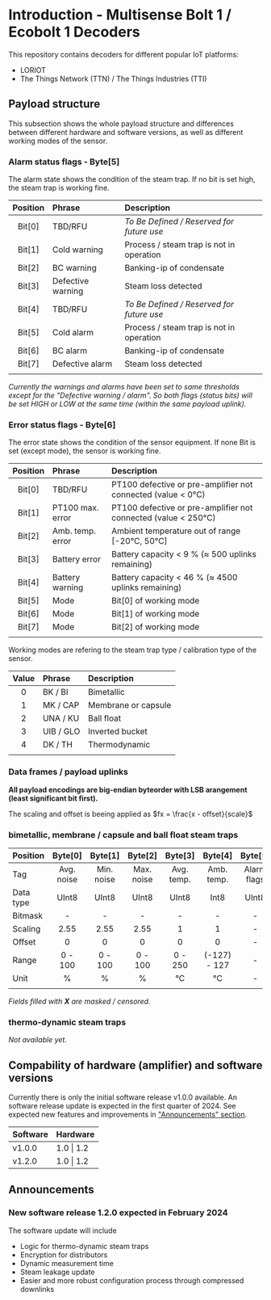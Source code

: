 # Introduction - Multisense Bolt 1 / Ecobolt 1 Decoders

This repository contains decoders for different popular IoT platforms:

- LORIOT
- The Things Network (TTN) / The Things Industries (TTI)

## Payload structure

This subsection shows the whole payload structure and differences between different hardware and software versions, as well as different working modes of the sensor.

### Alarm status flags - Byte[5]

The alarm state shows the condition of the steam trap. If no bit is set high, the steam trap is working fine.

| Position | Phrase            | Description                               |
| :------: | :---------------- | :---------------------------------------- |
|  Bit[0]  | TBD/RFU           | _To Be Defined / Reserved for future use_ |
|  Bit[1]  | Cold warning      | Process / steam trap is not in operation  |
|  Bit[2]  | BC warning        | Banking-ip of condensate                  |
|  Bit[3]  | Defective warning | Steam loss detected                       |
|  Bit[4]  | TBD/RFU           | _To Be Defined / Reserved for future use_ |
|  Bit[5]  | Cold alarm        | Process / steam trap is not in operation  |
|  Bit[6]  | BC alarm          | Banking-ip of condensate                  |
|  Bit[7]  | Defective alarm   | Steam loss detected                       |
|          |                   |                                           |

_Currently the warnings and alarms have been set to same thresholds except for the "Defective warning / alarm". So both flags (status bits) will be set HIGH or LOW at the same time (within the same payload uplink)._

### Error status flags - Byte[6]

The error state shows the condition of the sensor equipment. If none Bit is set (except mode), the sensor is working fine.

| Position | Phrase           | Description                                                    |
| :------: | :--------------- | :------------------------------------------------------------- |
|  Bit[0]  | TBD/RFU          | PT100 defective or pre-amplifier not connected (value < 0°C)   |
|  Bit[1]  | PT100 max. error | PT100 defective or pre-amplifier not connected (value < 250°C) |
|  Bit[2]  | Amb. temp. error | Ambient temperature out of range [-20°C, 50°C]                 |
|  Bit[3]  | Battery error    | Battery capacity < 9 % ($\approx$ 500 uplinks remaining)       |
|  Bit[4]  | Battery warning  | Battery capacity < 46 % ($\approx$ 4500 uplinks remaining)     |
|  Bit[5]  | Mode             | Bit[0] of working mode                                         |
|  Bit[6]  | Mode             | Bit[1] of working mode                                         |
|  Bit[7]  | Mode             | Bit[2] of working mode                                         |
|          |                  |                                                                |

Working modes are refering to the steam trap type / calibration type of the sensor.

| Value | Phrase    | Description         |
| :---: | :-------- | :------------------ |
|   0   | BK / BI   | Bimetallic          |
|   1   | MK / CAP  | Membrane or capsule |
|   2   | UNA / KU  | Ball float          |
|   3   | UIB / GLO | Inverted bucket     |
|   4   | DK / TH   | Thermodynamic       |
|       |           |                     |

### Data frames / payload uplinks

**All payload encodings are big-endian byteorder with LSB arangement (least significant bit first).**

The scaling and offset is beeing applied as $fx = \frac{x - offset}{scale}$

### **bimetallic**, **membrane** / **capsule** and **ball float** steam traps

| Position  |  Byte[0]   |  Byte[1]   |  Byte[2]   |  Byte[3]   |   Byte[4]    |   Byte[5]   |   Byte[6]   |  Byte[7]   | Byte[8] | Byte[9] | Byte[10] |
| :-------- | :--------: | :--------: | :--------: | :--------: | :----------: | :---------: | :---------: | :--------: | :-----: | :-----: | :------: |
| Tag       | Avg. noise | Min. noise | Max. noise | Avg. temp. |  Amb. temp.  | Alarm flags | Error flags | Steam loss | Battery |    X    |    X     |
| Data type |   UInt8    |   UInt8    |   UInt8    |   UInt8    |     Int8     |    UInt8    |    UInt8    |   UInt8    |  UInt8  |    x    |    x     |
| Bitmask   |     -      |     -      |     -      |     -      |      -       |      -      |      -      |     -      |    -    |    x    |    x     |
| Scaling   |    2.55    |    2.55    |    2.55    |     1      |      1       |      -      |      -      |     10     |  2.54   |    x    |    x     |
| Offset    |     0      |     0      |     0      |     0      |      0       |      -      |      -      |     0      |    0    |    x    |    x     |
| Range     |  0 - 100   |  0 - 100   |  0 - 100   |  0 - 250   | (-127) - 127 |      -      |      -      |  0 - 25.5  | 0 - 100 |    x    |    x     |
| Unit      |     %      |     %      |     %      |     °C     |      °C      |      -      |      -      |    kg/h    |    %    |    x    |    x     |
|           |            |            |            |            |              |             |             |            |         |         |          |

_Fields filled with **X** are masked / censored._

### **thermo-dynamic** steam traps

_Not available yet._

## Compability of hardware (amplifier) and software versions

Currently there is only the initial software release v1.0.0 available. An software release update is expected in the first quarter of 2024. See expected new features and improvements in ["Announcements" section](#new-software-release-120-expected-in-february-2024).

| Software | Hardware   |
| :------- | :--------- |
| v1.0.0   | 1.0 \| 1.2 |
| v1.2.0   | 1.0 \| 1.2 |

## Announcements

### New software release 1.2.0 expected in February 2024

The software update will include

- Logic for thermo-dynamic steam traps
- Encryption for distributors
- Dynamic measurement time
- Steam leakage update
- Easier and more robust configuration process through compressed downlinks
